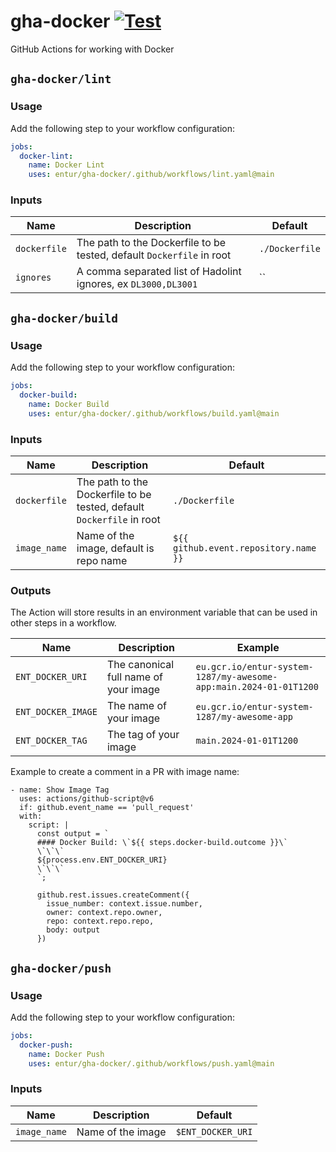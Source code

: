 # gha-docker [![Test](https://github.com/entur/gha-docker/actions/workflows/test.yaml/badge.svg?branch=main&event=push)](https://github.com/entur/gha-docker/actions/workflows/test.yaml)

GitHub Actions for working with Docker

## `gha-docker/lint`

### Usage

Add the following step to your workflow configuration:

```yml
jobs:
  docker-lint:
    name: Docker Lint
    uses: entur/gha-docker/.github/workflows/lint.yaml@main
```

### Inputs

| Name         | Description                                                           | Default        |
| ------------ | --------------------------------------------------------------------- | -------------- |
| `dockerfile` | The path to the Dockerfile to be tested, default `Dockerfile` in root | `./Dockerfile` |
| `ignores`    | A comma separated list of Hadolint ignores, ex `DL3000,DL3001`        | ``             |

## `gha-docker/build`

### Usage

Add the following step to your workflow configuration:

```yml
jobs:
  docker-build:
    name: Docker Build
    uses: entur/gha-docker/.github/workflows/build.yaml@main
```

### Inputs

| Name         | Description                                                           | Default                               |
| ------------ | --------------------------------------------------------------------- | ------------------------------------- |
| `dockerfile` | The path to the Dockerfile to be tested, default `Dockerfile` in root | `./Dockerfile`                        |
| `image_name` | Name of the image, default is repo name                               | `${{ github.event.repository.name }}` |

### Outputs

The Action will store results in an environment variable that can be used in other steps in a workflow.

| Name               | Description                           | Example                                                           |
| ------------------ | ------------------------------------- | ----------------------------------------------------------------- |
| `ENT_DOCKER_URI`   | The canonical full name of your image | `eu.gcr.io/entur-system-1287/my-awesome-app:main.2024-01-01T1200` |
| `ENT_DOCKER_IMAGE` | The name of your image                | `eu.gcr.io/entur-system-1287/my-awesome-app`                      |
| `ENT_DOCKER_TAG`   | The tag of your image                 | `main.2024-01-01T1200`                                            |

Example to create a comment in a PR with image name:

```
- name: Show Image Tag
  uses: actions/github-script@v6
  if: github.event_name == 'pull_request'
  with:
    script: |
      const output = `
      #### Docker Build: \`${{ steps.docker-build.outcome }}\`
      \`\`\`
      ${process.env.ENT_DOCKER_URI}
      \`\`\`
      `;

      github.rest.issues.createComment({
        issue_number: context.issue.number,
        owner: context.repo.owner,
        repo: context.repo.repo,
        body: output
      })
```

## `gha-docker/push`

### Usage

Add the following step to your workflow configuration:

```yml
jobs:
  docker-push:
    name: Docker Push
    uses: entur/gha-docker/.github/workflows/push.yaml@main
```

### Inputs

| Name         | Description       | Default           |
| ------------ | ----------------- | ----------------- |
| `image_name` | Name of the image | `$ENT_DOCKER_URI` |

